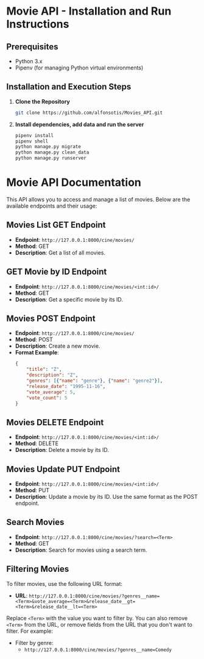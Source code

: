# Movie API - Installation and Run Instructions

## Prerequisites

- Python 3.x
- Pipenv (for managing Python virtual environments)

## Installation and Execution Steps

1. **Clone the Repository**

   ```bash
   git clone https://github.com/alfonsotis/Movies_API.git
2. **Install dependencies, add data and run the server**
    ```bash
    pipenv install
    pipenv shell
    python manage.py migrate
    python manage.py clean_data
    python manage.py runserver
# Movie API Documentation

This API allows you to access and manage a list of movies. Below are the available endpoints and their usage:

## Movies List GET Endpoint

- **Endpoint**: `http://127.0.0.1:8000/cine/movies/`
- **Method**: GET
- **Description**: Get a list of all movies.

## GET Movie by ID Endpoint

- **Endpoint**: `http://127.0.0.1:8000/cine/movies/<int:id>/`
- **Method**: GET
- **Description**: Get a specific movie by its ID.

## Movies POST Endpoint

- **Endpoint**: `http://127.0.0.1:8000/cine/movies/`
- **Method**: POST
- **Description**: Create a new movie.
- **Format Example**:
  ```json
  {
      "title": "Z",
      "description": "Z",
      "genres": [{"name": "genre"}, {"name": "genre2"}],
      "release_date": "1995-11-16",
      "vote_average": 5,
      "vote_count": 5
  }

## Movies DELETE Endpoint

- **Endpoint**: `http://127.0.0.1:8000/cine/movies/<int:id>/`
- **Method**: DELETE
- **Description**: Delete a movie by its ID.

## Movies Update PUT Endpoint

- **Endpoint**: `http://127.0.0.1:8000/cine/movies/<int:id>/`
- **Method**: PUT
- **Description**: Update a movie by its ID. Use the same format as the POST endpoint.

## Search Movies

- **Endpoint**: `http://127.0.0.1:8000/cine/movies/?search=<Term>`
- **Method**: GET
- **Description**: Search for movies using a search term.

## Filtering Movies

To filter movies, use the following URL format:

- **URL**: `http://127.0.0.1:8000/cine/movies/?genres__name=<Term>&vote_average=<Term>&release_date__gt=<Term>&release_date__lt=<Term>`

Replace `<Term>` with the value you want to filter by. You can also remove `<Term>` from the URL, or remove fields from the URL that you don't want to filter. For example:

- Filter by genre:
  - `http://127.0.0.1:8000/cine/movies/?genres__name=Comedy`
